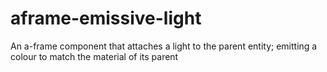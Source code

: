 # aframe-emissive-light
An a-frame component that attaches a light to the parent entity; emitting a colour to match the material of its parent
